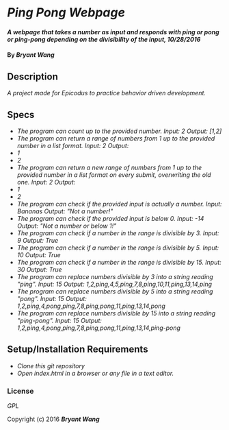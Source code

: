 # _Ping Pong Webpage_

#### _A webpage that takes a number as input and responds with ping or pong or ping-pong depending on the divisibility of the input, 10/28/2016_

#### By _**Bryant Wang**_

## Description

_A project made for Epicodus to practice behavior driven development._

## Specs

* _The program can count up to the provided number.
Input: 2
Output: [1,2]_
* _The program can return a range of numbers from 1 up to the provided number in a list format.
Input: 2
Output: <li>1</li><li>2</li>_
* _The program can return a new range of numbers from 1 up to the provided number in a list format on every submit, overwriting the old one.
Input: 2
Output: <li>1</li><li>2</li>_
* _The program can check if the provided input is actually a number.
Input: Bananas
Output: "Not a number!"_
* _The program can check if the provided input is below 0.
Input: -14
Output: "Not a number or below 1!"_
* _The program can check if a number in the range is divisible by 3.
Input: 9
Output: True_
* _The program can check if a number in the range is divisible by 5.
Input: 10
Output: True_
* _The program can check if a number in the range is divisible by 15.
Input: 30
Output: True_
* _The program can replace numbers divisible by 3 into a string reading "ping".
Input: 15
Output: 1,2,ping,4,5,ping,7,8,ping,10,11,ping,13,14,ping_
* _The program can replace numbers divisible by 5 into a string reading "pong".
Input: 15
Output: 1,2,ping,4,pong,ping,7,8,ping,pong,11,ping,13,14,pong_
* _The program can replace numbers divisible by 15 into a string reading "ping-pong".
Input: 15
Output: 1,2,ping,4,pong,ping,7,8,ping,pong,11,ping,13,14,ping-pong_

## Setup/Installation Requirements

* _Clone this git repository_
* _Open index.html in a browser or any file in a text editor._

### License

*GPL*

Copyright (c) 2016 **_Bryant Wang_**
